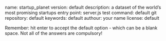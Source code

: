 name: startup_planet
version: default
description: a dataset of the world’s most promising startups
entry point: server.js
test command: default
git repository: default
keywords: default
authour: your name
license: default

Remember: hit enter to accept the default option - which can be a blank space. Not all of the answers are compulsory! 